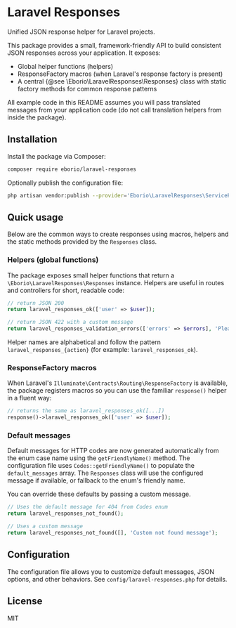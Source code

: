 # Laravel Responses

Unified JSON response helper for Laravel projects.

This package provides a small, framework-friendly API to build consistent JSON responses across your application. It exposes:

- Global helper functions (helpers)
- ResponseFactory macros (when Laravel's response factory is present)
- A central {@see \Eborio\LaravelResponses\Responses} class with static factory methods for common response patterns

All example code in this README assumes you will pass translated messages from your application code (do not call translation helpers from inside the package).

## Installation

Install the package via Composer:

```bash
composer require eborio/laravel-responses
```

Optionally publish the configuration file:

```bash
php artisan vendor:publish --provider='Eborio\LaravelResponses\ServiceProvider' --tag='config'
```

## Quick usage

Below are the common ways to create responses using macros, helpers and the static methods provided by the `Responses` class.

### Helpers (global functions)

The package exposes small helper functions that return a `\Eborio\LaravelResponses\Responses` instance. Helpers are useful in routes and controllers for short, readable code:

```php
// return JSON 200
return laravel_responses_ok(['user' => $user]);

// return JSON 422 with a custom message
return laravel_responses_validation_errors(['errors' => $errors], 'Please check the form');
```

Helper names are alphabetical and follow the pattern `laravel_responses_{action}` (for example: `laravel_responses_ok`).

### ResponseFactory macros

When Laravel's `Illuminate\Contracts\Routing\ResponseFactory` is available, the package registers macros so you can use the familiar `response()` helper in a fluent way:

```php
// returns the same as laravel_responses_ok([...])
response()->laravel_responses_ok(['user' => $user]);
```

### Default messages

Default messages for HTTP codes are now generated automatically from the enum case name using the `getFriendlyName()` method. The configuration file uses `Codes::getFriendlyName()` to populate the `default_messages` array. The `Responses` class will use the configured message if available, or fallback to the enum's friendly name.

You can override these defaults by passing a custom message.

```php
// Uses the default message for 404 from Codes enum
return laravel_responses_not_found();

// Uses a custom message
return laravel_responses_not_found([], 'Custom not found message');
```

## Configuration

The configuration file allows you to customize default messages, JSON options, and other behaviors. See `config/laravel-responses.php` for details.

## License

MIT
